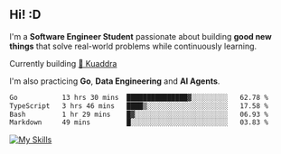 ## Hi! :D

I'm a **Software Engineer Student** passionate about building **good new things** that solve real-world problems while continuously learning.

Currently building [🎾 Kuaddra](https://kuaddra.com)

I'm also practicing **Go**, **Data Engineering** and **AI Agents**.

<!--START_SECTION:waka-->

```txt
Go           13 hrs 30 mins  ███████████████▓░░░░░░░░░   62.78 %
TypeScript   3 hrs 46 mins   ████▒░░░░░░░░░░░░░░░░░░░░   17.58 %
Bash         1 hr 29 mins    █▓░░░░░░░░░░░░░░░░░░░░░░░   06.93 %
Markdown     49 mins         █░░░░░░░░░░░░░░░░░░░░░░░░   03.83 %
```

<!--END_SECTION:waka-->
[![My Skills](https://skillicons.dev/icons?i=py,go,java,aws,js,docker,linux)](https://skillicons.dev)
